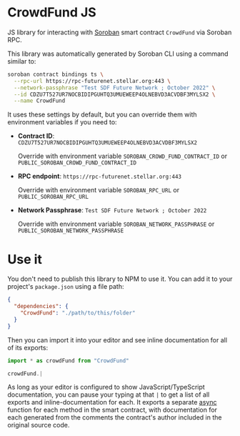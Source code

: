 # CrowdFund JS

JS library for interacting with [Soroban](https://soroban.stellar.org/) smart contract `CrowdFund` via Soroban RPC.

This library was automatically generated by Soroban CLI using a command similar to:

```bash
soroban contract bindings ts \
  --rpc-url https://rpc-futurenet.stellar.org:443 \
  --network-passphrase "Test SDF Future Network ; October 2022" \
  --id CDZU7T527UR7NOCBIDIPGUHTQ3UMUEWEEP4OLNEBVD3ACVDBF3MYLSX2 \
  --name CrowdFund
```

It uses these settings by default, but you can override them with environment variables if you need to:

- **Contract ID**: `CDZU7T527UR7NOCBIDIPGUHTQ3UMUEWEEP4OLNEBVD3ACVDBF3MYLSX2`

  Override with environment variable `SOROBAN_CROWD_FUND_CONTRACT_ID` or `PUBLIC_SOROBAN_CROWD_FUND_CONTRACT_ID`

- **RPC endpoint**: `https://rpc-futurenet.stellar.org:443`

  Override with environment variable `SOROBAN_RPC_URL` or `PUBLIC_SOROBAN_RPC_URL`

- **Network Passphrase**: `Test SDF Future Network ; October 2022`

  Override with environment variable `SOROBAN_NETWORK_PASSPHRASE` or `PUBLIC_SOROBAN_NETWORK_PASSPHRASE`

# Use it

You don't need to publish this library to NPM to use it. You can add it to your project's `package.json` using a file path:

```json
{
  "dependencies": {
    "CrowdFund": "./path/to/this/folder"
  }
}
```

Then you can import it into your editor and see inline documentation for all of its exports:

```js
import * as crowdFund from "CrowdFund"

crowdFund.|
```

As long as your editor is configured to show JavaScript/TypeScript documentation, you can pause your typing at that `|` to get a list of all exports and inline-documentation for each. It exports a separate [async](https://developer.mozilla.org/en-US/docs/Web/JavaScript/Reference/Statements/async_function) function for each method in the smart contract, with documentation for each generated from the comments the contract's author included in the original source code.
